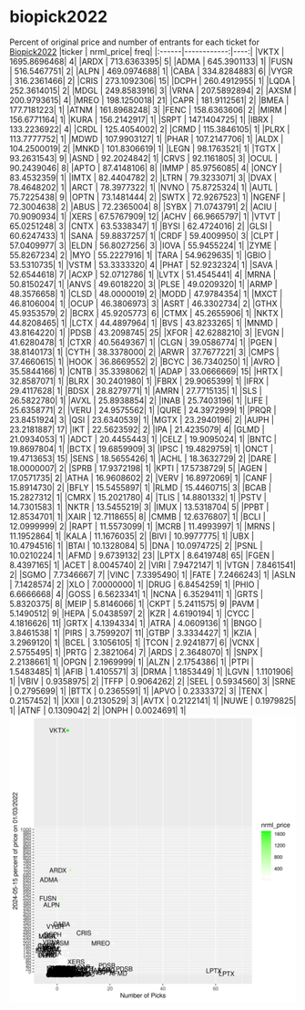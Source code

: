 # biopick2022
Percent of original price and number of entrants for each ticket for [Biopick2022](https://twitter.com/hashtag/Biopick2022)
|ticker |   nrml_price| freq|
|:------|------------:|----:|
|VKTX   | 1695.8696468|    4|
|ARDX   |  713.6363395|    5|
|ADMA   |  645.3901133|    1|
|FUSN   |  516.5467751|    2|
|ALPN   |  469.0974688|    1|
|CABA   |  334.8284883|    6|
|VYGR   |  316.2361466|    2|
|CRIS   |  273.1092306|   15|
|DCPH   |  260.4912955|    1|
|LQDA   |  252.3614015|    2|
|MDGL   |  249.8583916|    3|
|VRNA   |  207.5892894|    2|
|AXSM   |  200.9793615|    4|
|MREO   |  198.1250018|   21|
|CAPR   |  181.9112561|    2|
|BMEA   |  177.7181223|    1|
|ATNM   |  161.8968248|    3|
|FENC   |  158.6363606|    2|
|MIRM   |  156.6771164|    1|
|KURA   |  156.2142917|    1|
|SRPT   |  147.1404725|    1|
|IBRX   |  133.2236922|    4|
|CRDL   |  125.4054002|    2|
|CRMD   |  115.3846105|    1|
|PLRX   |  113.7777752|    1|
|MDWD   |  107.9903127|    1|
|PHAR   |  107.2147706|    1|
|ALDX   |  104.2500019|    2|
|MNKD   |  101.8306619|    1|
|LEGN   |   98.1763521|    1|
|TGTX   |   93.2631543|    9|
|ASND   |   92.2024842|    1|
|CRVS   |   92.1161805|    3|
|OCUL   |   90.2439046|    8|
|APTO   |   87.4148106|    8|
|IMMP   |   85.9756085|    4|
|ONCY   |   83.4532359|    1|
|IMTX   |   82.4404782|    2|
|LTRN   |   79.3233071|    3|
|DVAX   |   78.4648202|    1|
|ARCT   |   78.3977322|    1|
|NVNO   |   75.8725324|    1|
|AUTL   |   75.7225438|    9|
|OPTN   |   73.1481444|    2|
|SWTX   |   72.9267523|    1|
|NGENF  |   72.3004638|    2|
|ABUS   |   72.2365004|    8|
|SYBX   |   71.0743791|    2|
|ACIU   |   70.9090934|    1|
|XERS   |   67.5767909|   12|
|ACHV   |   66.9665797|    1|
|VTVT   |   65.0251248|    3|
|CNTX   |   63.5338347|    1|
|BYSI   |   62.4724016|    2|
|GLSI   |   60.6247433|    1|
|SANA   |   59.8837257|    1|
|CRDF   |   59.4009950|    3|
|CLPT   |   57.0409977|    3|
|ELDN   |   56.8027256|    3|
|IOVA   |   55.9455224|    1|
|ZYME   |   55.8267234|    2|
|MYO    |   55.2227916|    1|
|TARA   |   54.9629635|    1|
|GBIO   |   53.5310735|    1|
|VSTM   |   53.3333320|    4|
|PHAT   |   52.9232324|    1|
|SAVA   |   52.6544618|    7|
|ACXP   |   52.0712786|    1|
|LVTX   |   51.4545441|    4|
|MRNA   |   50.8150247|    1|
|ANVS   |   49.6018220|    3|
|PLSE   |   49.0209320|    1|
|ARMP   |   48.3576658|    1|
|CLSD   |   48.0000019|    2|
|MODD   |   47.9784354|    1|
|MXCT   |   46.8106004|    1|
|OCUP   |   46.3806973|    3|
|ASRT   |   46.3302734|    2|
|GTHX   |   45.9353579|    2|
|BCRX   |   45.9205773|    6|
|CTMX   |   45.2655906|    1|
|NKTX   |   44.8208465|    1|
|LCTX   |   44.4897964|    1|
|BVS    |   43.8233265|    1|
|MNMD   |   43.8164220|    1|
|PDSB   |   43.2098745|   25|
|XFOR   |   42.6288210|    3|
|EVGN   |   41.6280478|    1|
|CTXR   |   40.5649367|    1|
|CLGN   |   39.0586774|    1|
|PGEN   |   38.8140173|    1|
|CYTH   |   38.3378000|    2|
|ARWR   |   37.7677221|    3|
|CMPS   |   37.4660615|    1|
|HOOK   |   36.8669552|    2|
|BCYC   |   36.7340250|    1|
|AVRO   |   35.5844166|    1|
|CNTB   |   35.3398062|    1|
|ADAP   |   33.0666669|   15|
|HRTX   |   32.8587071|    1|
|BLRX   |   30.2401980|    1|
|FBRX   |   29.9065399|    1|
|IFRX   |   29.4117628|    1|
|BDSX   |   28.8279771|    1|
|AMRN   |   27.7715135|    1|
|SLS    |   26.5822780|    1|
|AVXL   |   25.8938854|    2|
|INAB   |   25.7403196|    1|
|LIFE   |   25.6358771|    2|
|VERU   |   24.9575562|    1|
|QURE   |   24.3972999|    1|
|PRQR   |   23.8451924|    3|
|QSI    |   23.6340539|    1|
|MGTX   |   23.2940196|    2|
|AUPH   |   23.2181887|   17|
|IKT    |   22.5623592|    2|
|IPA    |   21.4235079|    4|
|GLMD   |   21.0934053|    1|
|ADCT   |   20.4455443|    1|
|CELZ   |   19.9095024|    1|
|BNTC   |   19.8697804|    1|
|BCTX   |   19.6859909|    3|
|IPSC   |   19.4829759|    1|
|ONCT   |   19.4713653|   15|
|SENS   |   18.5655426|    1|
|ACHL   |   18.3632729|    2|
|DARE   |   18.0000007|    2|
|SPRB   |   17.9372198|    1|
|KPTI   |   17.5738729|    5|
|AGEN   |   17.0571735|    2|
|ATHA   |   16.9608602|    2|
|VERV   |   16.8972069|    1|
|CANF   |   15.8914730|    2|
|BFLY   |   15.5455897|    1|
|RLMD   |   15.4460715|    3|
|BCAB   |   15.2827312|    1|
|CMRX   |   15.2021780|    4|
|TLIS   |   14.8801332|    1|
|PSTV   |   14.7301583|    1|
|NKTR   |   13.5455219|    3|
|IMUX   |   13.5318704|    5|
|PPBT   |   12.8534701|    1|
|XAIR   |   12.7118655|    8|
|CMMB   |   12.6376807|    1|
|BCLI   |   12.0999999|    2|
|RAPT   |   11.5573099|    1|
|MCRB   |   11.4993997|    1|
|MRNS   |   11.1952864|    1|
|KALA   |   11.1676035|    2|
|BIVI   |   10.9977775|    1|
|UBX    |   10.4794516|    1|
|BTAI   |   10.1328084|    5|
|DNA    |   10.0974725|    2|
|PSNL   |   10.0210224|    1|
|AFMD   |    9.6739132|   23|
|LPTX   |    8.6419748|   65|
|FGEN   |    8.4397165|    1|
|ACET   |    8.0045740|    2|
|VIRI   |    7.9472147|    1|
|VTGN   |    7.8461541|    2|
|SGMO   |    7.7346667|    7|
|VINC   |    7.3395490|    1|
|FATE   |    7.2466243|    1|
|ASLN   |    7.1428574|    2|
|XLO    |    7.0000000|    1|
|DRUG   |    6.8454259|    1|
|PHIO   |    6.6666668|    4|
|GOSS   |    6.5623341|    1|
|NCNA   |    6.3529411|    1|
|GRTS   |    5.8320375|    8|
|MEIP   |    5.8146066|    1|
|CKPT   |    5.2411575|    9|
|PAVM   |    5.1490512|    9|
|HEPA   |    5.0438597|    2|
|KZR    |    4.6190194|    1|
|CYCC   |    4.1816626|   11|
|GRTX   |    4.1394334|    1|
|ATRA   |    4.0609136|    1|
|BNGO   |    3.8461538|    1|
|PIRS   |    3.7599207|   11|
|GTBP   |    3.3334427|    1|
|KZIA   |    3.2969120|    1|
|BCEL   |    3.1056105|    1|
|TCON   |    2.9241877|    6|
|VCNX   |    2.5755495|    1|
|PRTG   |    2.3821064|    7|
|ARDS   |    2.3648070|    1|
|SNPX   |    2.2138661|    1|
|OPGN   |    2.1969999|    1|
|ALZN   |    2.1754386|    1|
|PTPI   |    1.5483485|    1|
|AFIB   |    1.4105571|    3|
|DRMA   |    1.1853449|    1|
|LGVN   |    1.1101906|    1|
|VBIV   |    0.9358975|    2|
|TFFP   |    0.9064262|    2|
|SEEL   |    0.5934560|    3|
|SRNE   |    0.2795699|    1|
|BTTX   |    0.2365591|    1|
|APVO   |    0.2333372|    3|
|TENX   |    0.2157452|    1|
|XXII   |    0.2130529|    3|
|AVTX   |    0.2122141|    1|
|NUWE   |    0.1979825|    1|
|ATNF   |    0.1309042|    2|
|ONPH   |    0.0024691|    1|
![retvspicks](biopicks.png?raw=true)
